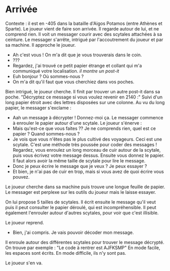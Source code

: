 # Arrivée
Contexte : il est en -405 dans la bataille d'Aigos Potamos (entre Athènes et Sparte).
Le joueur vient de faire son arrivée. Il regarde autour de lui, et ne comprend rien. Il voit un messager courir avec des scytales attachées à sa ceinture. Le messager s'arrête, intrigué par l'accoutrement du joueur et par sa machine. Il approche le joueur.
- Ah c'est vous ! On m'a dit que je vous trouverais dans le coin.
- ???
- Regardez, j'ai trouvé ce petit papier étrange et collant qui m'a communiqué votre localisation. *il montre un post-it* 
- Euh bonjour ? Où sommes-nous ?
- On m'a dit qu'il faut que vous cherchiez dans vos poches.

Bien intrigué, le joueur cherche. Il finit par trouver un autre post-it dans sa poche.
"Décryptez ce message si vous voulez revenir en 2140 :"
Suivi d'un long papier étroit avec des lettres disposées sur une colonne.
Au vu du long papier, le messager s'exclame :
- Aah un message à décrypter ! Donnez-moi ça.
Le messager commence à enrouler le papier autour d'une scytale. Le joueur s'énerve :
- Mais qu'est-ce que vous faites ?? Je ne comprends rien, quel est ce papier ? Quand sommes-nous ?
- Je vois que vous n'êtes pas le plus cultivé des voyageurs. Ceci est une scytale. C'est une méthode très poussée pour coder des messages ! Regardez, vous enroulez un long morceau de cuir autour de la scytale, puis vous écrivez votre message dessus. Ensuite vous donnez le papier. Il faut alors avoir la même taille de scytale pour lire le message.
- Donc je peux écrire le message que je veux ? Je peux essayer ?
- Et bien, je n'ai pas de cuir en trop, mais si vous avez de quoi écrire vous pouvez.

Le joueur cherche dans sa machine puis trouve une longue feuille de papier. Le messager est perplexe sur les outils du joueur mais le laisse essayer.

On lui propose 5 tailles de scytales. Il écrit ensuite le message qu'il veut puis il peut consulter le papier déroulé, qui est incompréhensible. Il peut également l'enrouler autour d'autres scytales, pour voir que c'est illisible.

Le joueur reprend.
- Bien, j'ai compris. Je vais pouvoir décoder mon message.

Il enroule autour des différentes scytales pour trouver le message décrypté. On trouve par exemple :
"Le code à rentrer est AJFKSMP"
En mode facile, les espaces sont écrits. En mode difficile, ils n'y sont pas.

Le joueur s'en va.
